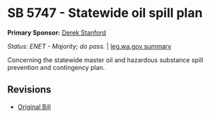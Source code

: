 # SB 5747 - Statewide oil spill plan
**Primary Sponsor:** [Derek Stanford](/person/leg/derek.stanford.md)

*Status: ENET - Majority; do pass.* | [leg.wa.gov summary](https://app.leg.wa.gov/billsummary?BillNumber=5747&Year=2021)

Concerning the statewide master oil and hazardous substance spill prevention and contingency plan.

## Revisions
* [Original Bill](1/)